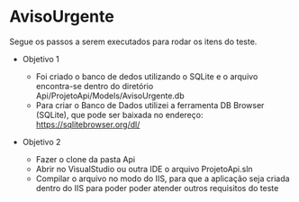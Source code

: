 # AvisoUrgente
Segue os passos a serem executados para rodar os itens do teste.


  * Objetivo 1
  
    - Foi criado o banco de dedos utilizando o SQLite e o arquivo encontra-se dentro do diretório Api/ProjetoApi/Models/AvisoUrgente.db
    - Para criar o Banco de Dados utilizei a ferramenta DB Browser (SQLite), que pode ser baixada no endereço: https://sqlitebrowser.org/dl/
  
  * Objetivo 2
  
    - Fazer o clone da pasta Api
    - Abrir no VisualStudio ou outra IDE o arquivo ProjetoApi.sln
    - Compilar o arquivo no modo do IIS, para que a aplicação seja criada dentro do IIS para poder poder atender outros requisitos do teste
